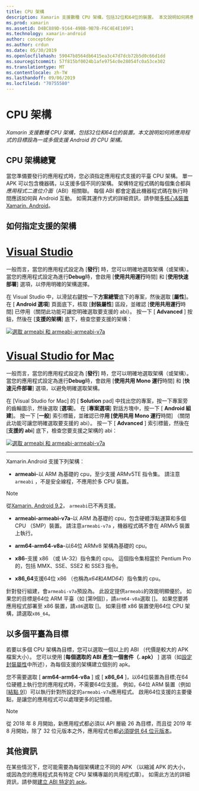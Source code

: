 ```yaml
---
title: CPU 架構
description: Xamarin 支援數種 CPU 架構，包括32位和64位的裝置。 本文說明如何將應用程式的目標設為一或多個支援 Android 的 CPU 架構。
ms.prod: xamarin
ms.assetid: D4BC889D-9164-49BB-9B7B-F6C4E4E109F1
ms.technology: xamarin-android
author: conceptdev
ms.author: crdun
ms.date: 05/30/2019
ms.openlocfilehash: 59047b8564db6415ea3c47d7dcb72b5d0c66d1dd
ms.sourcegitcommit: 57f815bf0024b1afe9754c0e28054fc0a53ce302
ms.translationtype: MT
ms.contentlocale: zh-TW
ms.lasthandoff: 09/06/2019
ms.locfileid: "70755580"
---
```

# <a name="cpu-architectures"></a>CPU 架構

_Xamarin 支援數種 CPU 架構，包括32位和64位的裝置。本文說明如何將應用程式的目標設為一或多個支援 Android 的 CPU 架構。_

## <a name="cpu-architectures-overview"></a>CPU 架構總覽

當您準備要發行的應用程式時，您必須指定應用程式支援的平臺 CPU 架構。 單一 APK 可以包含機器碼，以支援多個不同的架構。 架構特定程式碼的每個集合都與*應用程式二進位介面*（ABI）相關聯。 每個 ABI 都會定義此機器程式碼在執行時間應該如何與 Android 互動。
如需其運作方式的詳細資訊，請參閱[多核心&amp;裝置 Xamarin. Android](~/android/deploy-test/multicore-devices.md)。

## <a name="how-to-specify-supported-architectures"></a>如何指定支援的架構

# <a name="visual-studiotabwindows"></a>[Visual Studio](#tab/windows)

一般而言，當您的應用程式設定為 [**發行**] 時，您可以明確地選取架構（或架構）。 當您的應用程式設定為進行**Debug**時，會啟用 [**使用共用運行**時間] 和 [**使用快速部署**] 選項，以停用明確的架構選擇。

在 Visual Studio 中，以滑鼠右鍵按一下**方案總管**底下的專案，然後選取 [**屬性**]。 在 [ **Android 選項**] 頁面底下，核取 [**封裝屬性**] 區段，並確認 [**使用共用運行**時間] 已停用（關閉此功能可讓您明確選取要支援的 abi）。 按一下 [ **Advanced** ] 按鈕，然後在 [**支援的架構**] 底下，檢查您要支援的架構：

[![選取 armeabi 和 armeabi-armeabi-v7a](cpu-architectures-images/vs/01-abi-selections-sml.png)](cpu-architectures-images/vs/01-abi-selections.png#lightbox)

# <a name="visual-studio-for-mactabmacos"></a>[Visual Studio for Mac](#tab/macos)

一般而言，當您的應用程式設定為 [**發行**] 時，您可以明確地選取架構（或架構）。 當您的應用程式設定為進行**Debug**時，會啟用 [**使用共用 Mono 運行**時間] 和 [**快速元件部署**] 選項，以避免明確選取架構。

在 [Visual Studio for Mac] 的 [ **Solution** pad] 中找出您的專案，按一下專案旁的齒輪圖示，然後選取 [**選項**]。 在 [**專案選項**] 對話方塊中，按一下 [ **Android 組建**]。 按一下 [**一般**] 索引標籤，並確認已停**用 [使用共用 Mono 運行**時間] （關閉此功能可讓您明確選取要支援的 abi）。 按一下 [ **Advanced** ] 索引標籤，然後在 [**支援的 abi**] 底下，檢查您要支援之架構的 abi：

[![選取 armeabi 和 armeabi-armeabi-v7a](cpu-architectures-images/xs/01-abi-selections-sml.png)](cpu-architectures-images/xs/01-abi-selections.png#lightbox)

-----

Xamarin.Android 支援下列架構：

- **armeabi**&ndash;以 ARM 為基礎的 cpu，至少支援 ARMv5TE 指令集。 請注意`armeabi` ，不是安全線程，不應用於多 CPU 裝置。

> [!NOTE]
> 從[Xamarin. Android 9.2](https://docs.microsoft.com/xamarin/android/release-notes/9/9.2#removal-of-support-for-armeabi-cpu-architecture)， `armeabi`已不再支援。

- **armeabi-armeabi-v7a**&ndash;以 ARM 為基礎的 cpu，包含硬體浮點運算和多個 CPU （SMP）裝置。 請注意`armeabi-v7a` ，機器程式碼不會在 ARMv5 裝置上執行。

- **arm64-arm64-v8a**&ndash;以64位 ARMv8 架構為基礎的 cpu。

- **x86**&ndash;支援 x86 （或 IA-32）指令集的 cpu。 這個指令集相當於 Pentium Pro 的，包括 MMX、SSE、SSE2 和 SSE3 指令。

- **x86_64**支援64位 x86 （也稱為*x64*和*AMD64*）指令集的 cpu。

針對發行組建，會`armeabi-v7a`預設為。 此設定提供`armeabi`的效能明顯優於。 如果您的目標是64位 ARM 平臺（如 [第9個]），請`arm64-v8a`選取 []。 如果您要將應用程式部署至 x86 裝置，請`x86`選取 []。 如果目標 x86 裝置使用64位 CPU 架構，請選取`x86_64`。

## <a name="targeting-multiple-platforms"></a>以多個平臺為目標

若要以多個 CPU 架構為目標，您可以選取一個以上的 ABI （代價是較大的 APK 檔案大小）。 您可以使用 [**每個選取的 ABI 產生一個套件（. apk）** ] 選項（如[設定封裝屬性](~/android/deploy-test/release-prep/index.md#Set_Packaging_Properties)中所述），為每個支援的架構建立個別的 apk。

您不需要選取 [ **arm64-arm64-v8a** ] 或 [ **x86_64** ]，以64位裝置為目標;在64位硬體上執行您的應用程式時，不需要64位支援。 例如，64位 ARM 裝置（例如 [[結點 9](http://www.google.com/nexus/9/)]）可以執行針對所設定的`armeabi-v7a`應用程式。 啟用64位支援的主要優點，是讓您的應用程式可以處理更多的記憶體。

> [!NOTE]
> 從 2018 年 8 月開始，新應用程式都必須以 API 層級 26 為目標，而且從 2019 年 8 月開始，除了 32 位元版本之外，應用程式也都[必須提供 64 位元版本](https://android-developers.googleblog.com/2017/12/improving-app-security-and-performance.html)。

## <a name="additional-information"></a>其他資訊

在某些情況下，您可能需要為每個架構建立不同的 APK （以縮減 APK 的大小，或因為您的應用程式具有特定 CPU 架構專屬的共用程式庫）。
如需此方法的詳細資訊，請參閱[建立 ABI 特定的 apk](~/android/deploy-test/building-apps/abi-specific-apks.md)。
